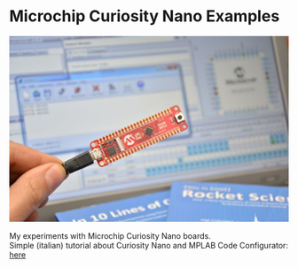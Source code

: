 # Microchip Curiosity Nano Examples   
![PIC16F15376 Curiosity Nano](Curiosity_Nano.jpg)

My experiments with Microchip Curiosity Nano boards.   
Simple (italian) tutorial about Curiosity Nano and MPLAB Code Configurator: [here](https://www.settorezero.com/wordpress/curiosity-nano-code-configurator-per-entrare-nel-mondo-dei-microcontrollori-pic-senza-sforzo-e-in-economia/)
